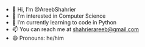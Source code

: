 - 👋 Hi, I’m @AreebShahrier
- 👀 I’m interested in Computer Science
- 🌱 I’m currently learning to code in Python
- 📫 You can reach me at shahrierareeb@gmail.com
- 😄 Pronouns: he/him

<!---
AreebShahrier/AreebShahrier is a ✨ special ✨ repository because its `README.md` (this file) appears on your GitHub profile.
You can click the Preview link to take a look at your changes.
--->
